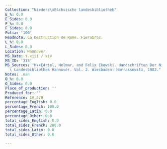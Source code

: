 ```yaml
---
Collection: "Nieders\xE4chsische landesbibliothek"
E_%: 0.0
E_Sides: 0.0
F_%: 0.0
F_Sides: 0.0
Folia: '100'
Headnote: La Destruction de Rome. Fierabras.
L_%: 0.0
L_Sides: 0.0
Location: Hannover
MS_Date: s.xiii / xiv
MS_ID: '315'
MS_Sources: "H\xE4rtel, Helmar, and Felix Ekowski. Handschriften Der Nieders\xE4chsischen\
  \ Landesbibliothek Hannover. Vol. 2. Wiesbaden: Harrassowitz, 1982."
Notes: .nan
O_%: 0.0
O_Sides: 0.0
Place_of_production: ''
Produced_for: ''
Reference: IV.578
percentage_English: 0.0
percentage_French: 100.0
percentage_Latin: 0.0
percentage_Other: 0.0
total_sides_English: 0.0
total_sides_French: 200.0
total_sides_Latin: 0.0
total_sides_Other: 0.0

---
```

